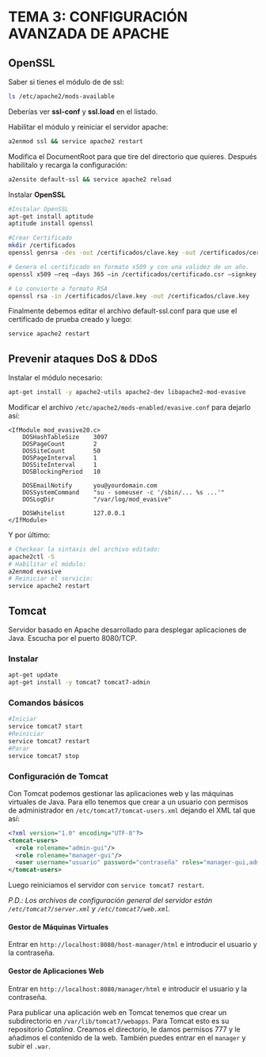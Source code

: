 # TEMA 3: CONFIGURACIÓN AVANZADA DE APACHE

## OpenSSL

 Saber si tienes el módulo de de ssl:
 ```bash
ls /etc/apache2/mods-available
 ```

 Deberías ver **ssl-conf** y **ssl.load** en el listado.

 Habilitar el módulo y reiniciar el servidor apache:
 ```bash
 a2enmod ssl && service apache2 restart
 ```

Modifica el DocumentRoot para que tire del directorio que quieres. Después habilítalo y recarga la configuración:

```bash
a2ensite default-ssl && service apache2 reload
```

Instalar **OpenSSL**
```bash
#Instalar OpenSSL
apt-get install aptitude
aptitude install openssl

#Crear Certificado
mkdir /certificados
openssl genrsa -des -out /certificados/clave.key -out /certificados/certificado.csr

# Genera el certificado en formato x509 y con una validez de un año.
openssl x509 –req –days 365 –in /certificados/certificado.csr –signkey /certificados/clave.key –out /certificados/certificado.crt

# Lo convierte a formato RSA
openssl rsa -in /certificados/clave.key -out /certificados/clave.key
```

Finalmente debemos editar el archivo default-ssl.conf para que use el certificado de prueba creado y luego:

``` bash
service apache2 restart
```

## Prevenir ataques DoS & DDoS
Instalar el módulo necesario:
```bash
apt-get install -y apache2-utils apache2-dev libapache2-mod-evasive
```

Modificar el archivo `/etc/apache2/mods-enabled/evasive.conf` para dejarlo así:
```
<IfModule mod_evasive20.c>
    DOSHashTableSize    3097
    DOSPageCount        2
    DOSSiteCount        50
    DOSPageInterval     1
    DOSSiteInterval     1
    DOSBlockingPeriod   10

    DOSEmailNotify      you@yourdomain.com
    DOSSystemCommand    "su - someuser -c '/sbin/... %s ...'"
    DOSLogDir           "/var/log/mod_evasive"

    DOSWhitelist        127.0.0.1
</IfModule>

```

Y por último:
```bash
# Checkear la sintaxis del archivo editado:
apache2ctl -S
# Habilitar el módulo:
a2enmod evasive
# Reiniciar el servicio:
service apache2 restart
```

## Tomcat
Servidor basado en Apache desarrollado para desplegar aplicaciones de Java. Escucha por el puerto 8080/TCP.

### Instalar
```bash
apt-get update
apt-get install -y tomcat7 tomcat7-admin
```

### Comandos básicos
```bash
#Iniciar
service tomcat7 start
#Reiniciar
service tomcat7 restart
#Parar
service tomcat7 stop
```

### Configuración de Tomcat
Con Tomcat podemos gestionar las aplicaciones web y las máquinas virtuales de Java. Para ello tenemos que crear a un usuario con permisos de administrador en `/etc/tomcat7/tomcat-users.xml` dejando el XML tal que así:
```xml
<?xml version="1.0" encoding="UTF-8"?>
<tomcat-users>
  <role rolename="admin-gui"/>
  <role rolename="manager-gui"/>
  <user username="usuario" password="contraseña" roles="manager-gui,admin-gui"/>
</tomcat-users>
```

Luego reiniciamos el servidor con `service tomcat7 restart`.

*P.D.: Los archivos de configuración general del servidor están `/etc/tomcat7/server.xml` y `/etc/tomcat7/web.xml`.*

#### Gestor de Máquinas Virtuales
Entrar en `http://localhost:8080/host-manager/html` e introducir el usuario y la contraseña.

#### Gestor de Aplicaciones Web
Entrar en `http://localhost:8080/manager/html` e introducir el usuario y la contraseña.

Para publicar una aplicación web en Tomcat tenemos que crear un subdirectorio en `/var/lib/tomcat7/webapps`. Para Tomcat esto es su repositorio *Catalina*. Creamos el directorio, le damos permisos 777 y le añadimos el contenido de la web. También puedes entrar en el `manager` y subir el `.war`.
